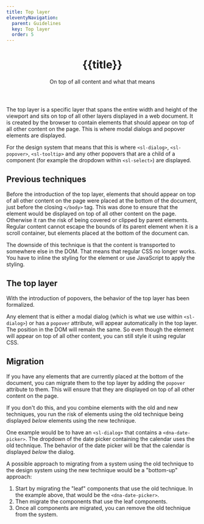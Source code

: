 ```yaml
---
title: Top layer
eleventyNavigation:
  parent: Guidelines
  key: Top layer
  order: 5
---
```


<header class="ds-tokens__main-heading">
<div class="ds-tokens__heading-wrapper">
  <h1 class="ds-heading-1">{{title}}</h1>
  <p class="ds-tokens__heading-description">
  On top of all content and what that means
  </p>
</div>
</header>

<section>

The top layer is a specific layer that spans the entire width and height of the viewport and sits on top of all other layers displayed in a web document. It is created by the browser to contain elements that should appear on top of all other content on the page. This is where modal dialogs and popover elements are displayed.

For the design system that means that this is where `<sl-dialog>`, `<sl-popover>`, `<sl-tooltip>` and any other popovers that are a child of a component (for example the dropdown within `<sl-select>`) are displayed.

</section>

<section>

## Previous techniques

Before the introduction of the top layer, elements that should appear on top of all other content on the page were placed at the bottom of the document, just before the closing `</body>` tag. This was done to ensure that the element would be displayed on top of all other content on the page. Otherwise it ran the risk of being covered or clipped by parent elements. Regular content cannot escape the bounds of its parent element when it is a scroll container, but elements placed at the bottom of the document can.

The downside of this technique is that the content is transported to somewhere else in the DOM. That means that regular CSS no longer works. You have to inline the styling for the element or use JavaScript to apply the styling.

</section>

<section>

## The top layer

With the introduction of popovers, the behavior of the top layer has been formalized.

Any element that is either a modal dialog (which is what we use within `<sl-dialog>`) or has a `popover` attribute, will appear automatically in the top layer. The position in the DOM will remain the same. So even though the element will appear on top of all other content, you can still style it using regular CSS.

</section>

<section>

## Migration

If you have any elements that are currently placed at the bottom of the document, you can migrate them to the top layer by adding the `popover` attribute to them. This will ensure that they are displayed on top of all other content on the page.

If you don't do this, and you combine elements with the old and new techniques, you run the risk of elements using the old technique being displayed *below* elements using the new technique.

One example would be to have an `<sl-dialog>` that contains a `<dna-date-picker>`. The dropdown of the date picker containing the calendar uses the old technique. The behavior of the date picker will be that the calendar is displayed *below* the dialog.

A possible approach to migrating from a system using the old technique to the design system using the new technique would be a "bottom-up" approach:
1. Start by migrating the "leaf" components that use the old technique. In the example above, that would be the `<dna-date-picker>`.
2. Then migrate the components that use the leaf components.
3. Once all components are migrated, you can remove the old technique from the system.

</section>